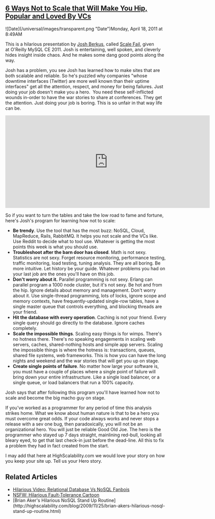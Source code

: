 ## [6 Ways Not to Scale that Will Make You Hip, Popular and Loved By VCs](/blog/2011/4/18/6-ways-not-to-scale-that-will-make-you-hip-popular-and-loved.html)

<div class="journal-entry-tag journal-entry-tag-post-title"><span class="posted-on">![Date](/universal/images/transparent.png "Date")Monday, April 18, 2011 at 8:49AM</span></div>

<div class="body">

This is a hilarious presentation by [Josh Berkus](http://it.toolbox.com/people/josh_berkus/), called [Scale Fail](http://youtu.be/nPG4sK_glls), given at O'Reilly MySQL CE 2011\. Josh is entertaining, well spoken, and cleverly hides insight inside chaos. And he makes some dang good points along the way.

Josh has a problem, you see Josh has learned how to make sites that are both scalable and reliable. So he's puzzled why companies "whose downtime interfaces (Twitter) are more well known than their uptime interfaces" get all the attention, respect, and money for being failures. Just doing your job doesn't make you a hero.  You need these self-inflicted wounds in-order to have the war stories to share at conferences. They get the attention. Just doing your job is boring. This is so unfair in that way life can be. 

<iframe title="YouTube video player" width="640" height="290" src="http://www.youtube.com/embed/nPG4sK_glls" frameborder="0" allowfullscreen=""></iframe>

So if you want to turn the tables and take the low road to fame and fortune, here's Josh's program for learning how not to scale:

*   **Be trendy**. Use the tool that has the most buzz: NoSQL, Cloud, MapReduce, Rails, RabbitMQ. It helps you not scale and the VCs like. Use Reddit to decide what to tool use. Whatever is getting the most points this week is what you should use. 
*   **Troubleshoot after the barn door has closed**. Math is not sexy. Statistics are not sexy. Forget resource monitoring, performance testing, traffic monitoring, load testing, tuning analysis. They are all boring. Be more intuitive. Let history be your guide. Whatever problems you had on your last job are the ones you'll have on this job. 
*   **Don't worry about it.** Parallel programming is not sexy. Erlang can parallel program a 1000 node cluster, but it's not sexy. Be hot and from the hip. Ignore details about memory and management. Don't worry about it. Use single-thread programming, lots of locks, ignore scope and memory contexts, have frequently-updated single-row tables, have a single master queue that controls everything, and blocking threads are your friend.
*   **Hit the database with every operation**. Caching is not your friend. Every single query should go directly to the database. Ignore caches completely.
*   **Scale the impossible things**. Scaling easy things is for wimps. There's no hotness there. There's no speaking engagements in scaling web servers, caches, shared-nothing hosts and simple app servers. Scaling the impossible things is where the hotness is: transactions, queues, shared file systems, web frameworks. This is how you can have the long nights and weekend and the war stories that will get you up on stage. 
*   **Create single points of failure**. No matter how large your software is, you must have a couple of places where a single point of failure will bring down your entire infrastructure. Like a single load balancer, or a single queue, or load balancers that run a 100% capacity.

Josh says that after following this program you'll have learned how not to scale and become the big macho guy on stage.  

If you've worked as a programmer for any period of time this analysis strikes home. What we know about human nature is that to be a hero you must overcome great odds. If your code always works and never stops a release with a sev one bug, then paradoxically, you will not be an organizational hero. You will just be reliable Good Old Joe. The hero is the programmer who stayed up 7 days straight, mainlining red-bull, looking all bleary eyed, to get that last check-in just before the dead-line. All this to fix a problem they had in fact created from the start.

I may add that here at HighScalability.com we would love your story on how you keep your site up. Tell us your Hero story.

## Related Articles

*   [Hilarious Video: Relational Database Vs NoSQL Fanbois](http://highscalability.com/blog/2010/9/5/hilarious-video-relational-database-vs-nosql-fanbois.html)
*   [NSFW: Hilarious Fault-Tolerance Cartoon](http://highscalability.com/blog/2009/7/31/nsfw-hilarious-fault-tolerance-cartoon.html)
*   <div id="_mcePaste">[Brian Aker's Hilarious NoSQL Stand Up Routine](http://highscalability.com/blog/2009/11/25/brian-akers-hilarious-nosql-stand-up-routine.html)</div>

</div>